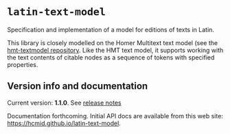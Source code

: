 # `latin-text-model`

Specification and implementation of a model for editions of texts in Latin.

This library is closely modelled on  the Homer Multitext text model (see the [hmt-textmodel repository](https://github.com/homermultitext/hmt-textmodel). Like the HMT text model, it supports working with the text contents of citable nodes as a sequence of tokens with specified properties.

## Version info and documentation


Current version: **1.1.0**.  See [release notes](releases.md)


Documentation forthcoming.  Initial API docs are available from this web site:  <https://hcmid.github.io/latin-text-model>.
